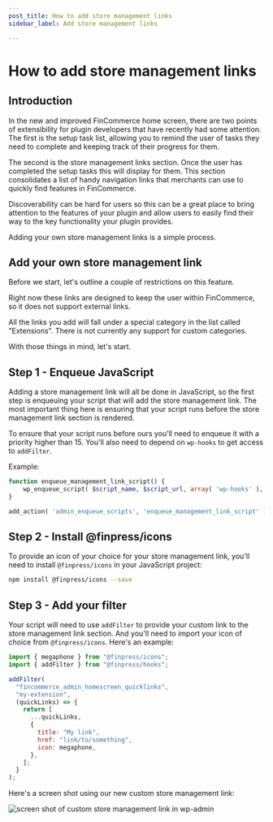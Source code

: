 ```yaml
---
post_title: How to add store management links
sidebar_label: Add store management links

---
```


# How to add store management links

## Introduction

In the new and improved FinCommerce home screen, there are two points of extensibility for plugin developers that have recently had some attention. The first is the setup task list, allowing you to remind the user of tasks they need to complete and keeping track of their progress for them.

The second is the store management links section. Once the user has completed the setup tasks this will display for them. This section consolidates a list of handy navigation links that merchants can use to quickly find features in FinCommerce.

Discoverability can be hard for users so this can be a great place to bring attention to the features of your plugin and allow users to easily find their way to the key functionality your plugin provides.

Adding your own store management links is a simple process.

## Add your own store management link

Before we start, let's outline a couple of restrictions on this feature.

Right now these links are designed to keep the user within FinCommerce, so it does not support external links.

All the links you add will fall under a special category in the list called "Extensions". There is not currently any support for custom categories.

With those things in mind, let's start.

## Step 1 - Enqueue JavaScript

Adding a store management link will all be done in JavaScript, so the first step is enqueuing your script that will add the store management link. The most important thing here is ensuring that your script runs before the store management link section is rendered.

To ensure that your script runs before ours you'll need to enqueue it with a priority higher than 15. You'll also need to depend on `wp-hooks` to get access to `addFilter`.

Example:

```php
function enqueue_management_link_script() {
    wp_enqueue_script( $script_name, $script_url, array( 'wp-hooks' ), 10 );
}

add_action( 'admin_enqueue_scripts', 'enqueue_management_link_script' );
```

## Step 2 - Install @finpress/icons

To provide an icon of your choice for your store management link, you'll need to install `@finpress/icons` in your JavaScript project:

```sh
npm install @finpress/icons --save
```

## Step 3 - Add your filter

Your script will need to use `addFilter` to provide your custom link to the store management link section. And you'll need to import your icon of choice from `@finpress/icons`. Here's an example:

```js
import { megaphone } from "@finpress/icons";
import { addFilter } from "@finpress/hooks";

addFilter(
  "fincommerce_admin_homescreen_quicklinks",
  "my-extension",
  (quickLinks) => {
    return [
      ...quickLinks,
      {
        title: "My link",
        href: "link/to/something",
        icon: megaphone,
      },
    ];
  }
);
```

Here's a screen shot using our new custom store management link:

![screen shot of custom store management link in wp-admin](https://developer.fincommerce.com/wp-content/uploads/2023/12/yvXeSya.png)
